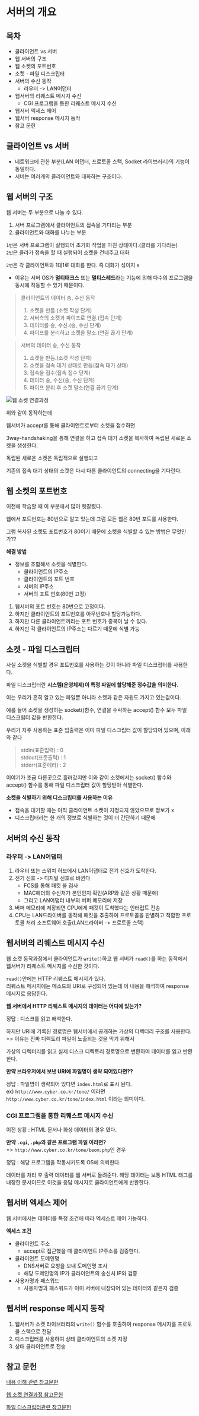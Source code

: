 # 서버의 개요

## 목차
- 클라이언트 vs 서버
- 웹 서버의 구조
- 웹 소켓의 포트번호
- 소켓 - 파일 디스크립터
- 서버의 수신 동작
  - 라우터 -> LAN어댑터
- 웹서버의 리퀘스트 메시지 수신
  - CGI 프로그램을 통한 리퀘스트 메시지 수신
- 웹서버 엑세스 제어
- 웹서버 response 메시지 동작
- 참고 문헌

## 클라이언트 vs 서버
- 네트워크에 관한 부분(LAN 어댑터, 프로토콜 스택, Socket 라이브러리)의 기능이 동일하다.
- 서버는 여러개의 클라이언트와 대화하는 구조이다.


## 웹 서버의 구조
웹 서버는 두 부분으로 나눌 수 있다.
1. 서버 프로그램에서 클라이언트의 접속을 기다리는 부분
2. 클라이언트와 대화를 나누는 부분

`1번`은 서버 프로그램이 실행되어 초기화 작업을 마친 상태이다.(클라를 기다리는)</br>
`2번`은 클라가 접속을 할 때 실행되어 소켓을 건네주고 대화

`2번`은 각 클라이언트와 1대1로 대화를 한다. 즉 대화가 섞이지 x</br>
- 이유는 서버 OS가 **멀티태크스** 또는 **멀티스레드**라는 기능에 의해 다수의 프로그램을 동시에 작동할 수 있기 때문이다.

> 클라이언트의 데이터 송, 수신 동작
> 1. 소켓을 만듬.(소켓 작성 단계)
> 2. 서버측의 소켓과 파이프로 연결.(접속 단계)
> 3. 데이터를 송, 수신.(송, 수신 단계)
> 4. 파이프를 분리하고 소켓을 말소.(연결 끊기 단계)

> 서버의 데이터 송, 수신 동작
> 1. 소켓을 만듬.(소켓 작성 단계)
> 2. 소켓을 접속 대기 상태로 만듬(접속 대기 상태)
> 3. 접속을 접수(접속 접수 단계)
> 4. 데이터 송, 수신(송, 수신 단계)
> 5. 파이프 분리 후 소켓 말소(연결 끊기 단계)

![웹 소켓 연결과정](asset/websocket.png)

위와 같이 동작하는데

웹서버가 accept를 통해 클라이언트로부터 소켓을 접수하면

3way-handshaking을 통해 연결을 하고 접속 대기 소켓을 복사하여 독립된 새로운 소켓을 생성한다.

독립된 새로운 소켓은 독립적으로 실행되고

기존의 접속 대기 상태의 소켓은 다시 다른 클라이언트의 connecting을 기다린다.

## 웹 소켓의 포트번호
이전에 학습할 때 이 부분에서 많이 헷갈렸다.

웹에서 포트번호는 80번으로 알고 있는데 그럼 모든 웹은 80번 포트를 사용한다.

그럼 복사된 소켓도 포트번호가 80이기 때문에 소켓을 식별할 수 있는 방법은 무엇인가??

**해결 방법**
- 정보를 조합해서 소켓을 식별한다.
  - 클라이언트의 IP주소
  - 클라이언트의 포트 번호
  - 서버의 IP주소
  - 서버의 포트 번호(80번 고정)

1. 웹서버의 포트 번호는 80번으로 고정이다.
2. 하지만 클라이언트의 포트번호를 아무번호나 할당가능하다.
3. 하지만 다른 클라이언트끼리는 포트 번호가 중복이 날 수 있다.
4. 하지만 각 클라이언트의 IP주소는 다르기 때문에 식별 가능

## 소켓 - 파일 디스크립터
사실 소켓을 식별할 경우 포트번호를 사용하는 것이 아니라 파일 디스크립터를 사용한다. 

파일 디스크립터란 **시스템(운영체제)이 특정 파일에 할당해준 정수값을 의미한다.**

이는 우리가 흔히 알고 있는 파일뿐 아니라 소켓과 같은 자원도 가지고 있는값이다. 

예를 들어 소켓을 생성하는 socket()함수, 연결을 수락하는 accept() 함수 모두 파일 디스크립터 값을 반환한다.

우리가 자주 사용하는 표준 입출력은 이미 파일 디스크립터 값이 할당되어 있으며, 아래와 같다

> stdin(표준입력) : 0</br>
> stdout(표준출력) : 1</br>
> stderr(표준에러) : 2</br>

이야기가 조금 다른곳으로 흘러갔지만 이와 같이 소켓에서는 socket() 함수와 accept() 함수를 통해 파일 디스크립터 값이 할당받아 식별한다.

**소켓을 식별하기 위해 디스크립터를 사용하는 이유**</br>
- 접속을 대기할 때는 아직 클라이언트 소켓이 지정되지 않았으므로 정보가 x
- 디스크립터라는 한 개의 정보로 식별하는 것이 더 간단하기 때문에


## 서버의 수신 동작
### 라우터 -> LAN어댑터
1. 라우터 또는 스위치 허브에서 LAN어댑터로 전기 신호가 도착한다.
2. 전기 신호 -> 디지털 신호로 바뀐다
   - FCS를 통해 패킷 올 검사
   - MAC헤더의 수신처가 본인인지 확인(ARP와 같은 상황 때문에)
   - 그리고 LAN어댑터 내부의 버퍼 메모리에 저장
3. 버퍼 메모리에 저장되면 CPU에게 패킷이 도착했다는 인터럽트 전송
4. CPU는 LAN드라이버를 동작해 패킷을 추출하여 프로토콜을 판별하고 적합한 프로토콜 처리 소프트웨어 호출(LAN드라이버 -> 프로토콜 스택)


## 웹서버의 리퀘스트 메시지 수신
웹 소켓 동작과정에서 클라이언트가 `write()`하고 웹 서버가 `read()`를 하는 동작에서 웹서버가 리퀘스트 메시지를 수신한 것이다.

`read()`안에는 HTTP 리퀘스트 메시지가 있다.</br>
리퀘스트 메시지에는 메소드와 URI로 구성되어 있는데 이 내용을 해석하여 response 메시지로 응답한다.

**웹 서버에서 HTTP 리퀘스트 메시지의 데이터는 어디에 있는가?**

정답 : 디스크를 읽고 해석한다.

하지만 URI에 기록된 경로명은 웹서버에서 공개하는 가상의 디렉터리 구조를 사용한다.</br>
=> 이유는 진짜 디렉토리 파일이 노출되는 것을 막기 위해서

가상의 디렉터리를 읽고 실제 디스크 디렉토리 경로명으로 변환하여 데이터를 읽고 반환한다.</br>

**만약 브라우저에서 보낸 URI에 파일명이 생략 되어있다면??**

정답 : 파일명이 생략되어 있다면 `index.html`로 표시 된다.</br>
ex) `http://www.cyber.co.kr/tone/` 이라면</br>
`http://www.cyber.co.kr/tone/index.html` 이라는 의미이다.</br>

### CGI 프로그램을 통한 리퀘스트 메시지 수신
이전 상황 : HTML 문서나 화상 데이터의 경우 였다.

**만약 `.cgi`, `.php`와 같은 프로그램 파일 이라면?**</br>
=> `http://www.cyber.co.kr/tone/beom.php`인 경우</br>

정답 : 해당 프로그램을 작동시키도록 OS에 의뢰한다.

데이터를 처리 후 출력 데이터를 웹 서버로 돌려준다. 해당 데이터는 보통 HTML 태그를 내장한 문서이므로 이것을 응답 메시지로 클라이언트에게 반환한다.

## 웹서버 엑세스 제어
웹 서버에서는 데이터를 특정 조건에 따라 엑세스르 제어 가능하다.

**엑세스 조건**</br>
- 클라이언트 주소
  - accept로 접근했을 때 클라이언트 IP주소를 검증한다.
- 클라이언트 도메인명
  - DNS서버로 요청을 보내 도메인명 조사
  - 해당 도메인명의 IP가 클라이언트의 송신처 IP와 검증
- 사용자명과 패스워드
  - 사용자명과 패스워드가 이미 서버에 내장되어 있는 데이터와 같은지 검증

## 웹서버 response 메시지 동작
1. 웹서버가 소켓 라이브러리의 `write()` 함수를 호출하여 response 메시지를 프로토콜 스택으로 전달
2. 디스크립터를 사용하여 상태 클라이언트의 소켓 지정
3. 상태 클라이언트로 전송





## 참고 문헌
[내용 이해 관련 참고문헌](https://yjksw.github.io/one-percent-network-9/)

[웹 소켓 연결과정 참고문헌](https://velog.io/@emplam27/CS-%EA%B7%B8%EB%A6%BC%EC%9C%BC%EB%A1%9C-%EC%95%8C%EC%95%84%EB%B3%B4%EB%8A%94-%EB%84%A4%ED%8A%B8%EC%9B%8C%ED%81%AC-%EC%86%8C%EC%BC%93-%ED%94%84%EB%A1%9C%EA%B7%B8%EB%9E%98%EB%B0%8D%EA%B3%BC-Handshaking)

[파일 디스크립터관련 참고문헌](https://velog.io/@minji/%EC%86%8C%EC%BC%93-%ED%94%84%EB%A1%9C%EA%B7%B8%EB%9E%98%EB%B0%8D-%ED%8C%8C%EC%9D%BC-%EB%94%94%EC%8A%A4%ED%81%AC%EB%A6%BD%ED%84%B0)

